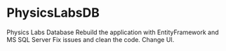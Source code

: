 # PhysicsLabsDB
Physics Labs Database
Rebuild the application with EntityFramework and MS SQL Server
Fix issues and clean the code.
Change UI.
